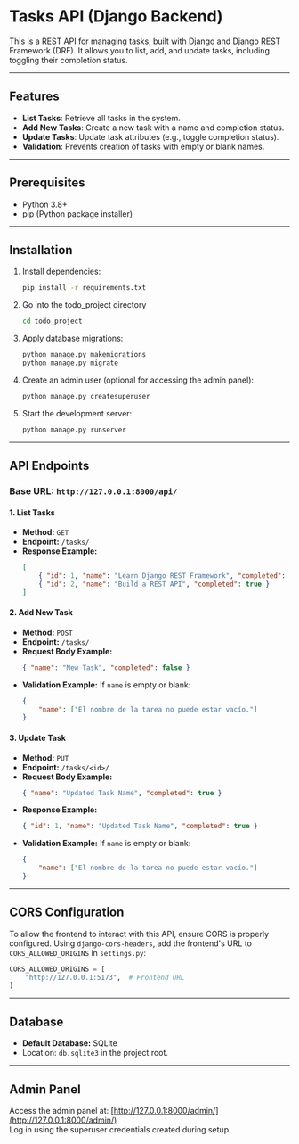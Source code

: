 # Tasks API (Django Backend)

This is a REST API for managing tasks, built with Django and Django REST Framework (DRF). It allows you to list, add, and update tasks, including toggling their completion status.

---

## Features

- **List Tasks**: Retrieve all tasks in the system.
- **Add New Tasks**: Create a new task with a name and completion status.
- **Update Tasks**: Update task attributes (e.g., toggle completion status).
- **Validation**: Prevents creation of tasks with empty or blank names.

---

## Prerequisites

- Python 3.8+
- pip (Python package installer)

---

## Installation

1. Install dependencies:
   ```bash
   pip install -r requirements.txt
   ```
2. Go into the todo_project directory
   ```bash
   cd todo_project
   ```
3. Apply database migrations:
   ```bash
   python manage.py makemigrations
   python manage.py migrate
   ```

4. Create an admin user (optional for accessing the admin panel):
   ```bash
   python manage.py createsuperuser
   ```

5. Start the development server:
   ```bash
   python manage.py runserver
   ```

---

## API Endpoints

### **Base URL:** `http://127.0.0.1:8000/api/`

#### 1. **List Tasks**
- **Method:** `GET`
- **Endpoint:** `/tasks/`
- **Response Example:**
  ```json
  [
      { "id": 1, "name": "Learn Django REST Framework", "completed": false },
      { "id": 2, "name": "Build a REST API", "completed": true }
  ]
  ```

#### 2. **Add New Task**
- **Method:** `POST`
- **Endpoint:** `/tasks/`
- **Request Body Example:**
  ```json
  { "name": "New Task", "completed": false }
  ```
- **Validation Example:** If `name` is empty or blank:
  ```json
  {
      "name": ["El nombre de la tarea no puede estar vacío."]
  }
  ```

#### 3. **Update Task**
- **Method:** `PUT`
- **Endpoint:** `/tasks/<id>/`
- **Request Body Example:**
  ```json
  { "name": "Updated Task Name", "completed": true }
  ```
- **Response Example:**
  ```json
  { "id": 1, "name": "Updated Task Name", "completed": true }
  ```
- **Validation Example:** If `name` is empty or blank:
  ```json
  {
      "name": ["El nombre de la tarea no puede estar vacío."]
  }
  ```

---

## CORS Configuration

To allow the frontend to interact with this API, ensure CORS is properly configured. Using `django-cors-headers`, add the frontend's URL to `CORS_ALLOWED_ORIGINS` in `settings.py`:
```python
CORS_ALLOWED_ORIGINS = [
    "http://127.0.0.1:5173",  # Frontend URL
]
```

---

## Database

- **Default Database:** SQLite
- Location: `db.sqlite3` in the project root.

---

## Admin Panel

Access the admin panel at: [http://127.0.0.1:8000/admin/](http://127.0.0.1:8000/admin/)  
Log in using the superuser credentials created during setup.

